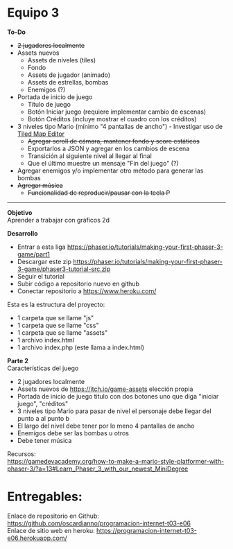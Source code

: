# Equipo 3

**To-Do**  
- ~~2 jugadores localmente~~
- Assets nuevos
    - Assets de niveles (tiles)
    - Fondo
    - Assets de jugador (animado)
    - Assets de estrellas, bombas
    - Enemigos (?)
- Portada de inicio de juego
    - Título de juego
    - Botón Iniciar juego (requiere implementar cambio de escenas)
    - Botón Créditos (incluye mostrar el cuadro con los créditos)
- 3 niveles tipo Mario (mínimo "4 pantallas de ancho") - Investigar uso de [Tiled Map Editor](https://www.mapeditor.org/)
    - ~~Agregar scroll de cámara, mantener fondo y score estáticos~~
    - Exportarlos a JSON y agregar en los cambios de escena
    - Transición al siguiente nivel al llegar al final
    - Que el último muestre un mensaje "Fin del juego" (?)
- Agregar enemigos y/o implementar otro método para generar las bombas
- ~~Agregar música~~
    - ~~Funcionalidad de reproducir/pausar con la tecla P~~

***

**Objetivo**  
Aprender a trabajar con gráficos 2d



**Desarrollo**  
- Entrar a esta liga  https://phaser.io/tutorials/making-your-first-phaser-3-game/part1  
- Descargar este zip  https://phaser.io/tutorials/making-your-first-phaser-3-game/phaser3-tutorial-src.zip  
- Seguir el tutorial  
- Subir código a repositorio nuevo en github  
- Conectar repositorio a https://www.heroku.com/  



Esta es la estructura del proyecto:  
- 1 carpeta que se llame "js"  
- 1 carpeta que se llame "css"  
- 1 carpeta que se llame "assets"  
- 1 archivo index.html  
- 1 archivo index.php (este llama a index.html)  



**Parte 2**  
Características del juego  
- 2 jugadores localmente
- Assets nuevos de https://itch.io/game-assets elección propia 
- Portada de inicio de juego titulo con dos botones uno que diga "iniciar juego", "créditos"
- 3 niveles tipo Mario para pasar de nivel el personaje debe llegar del punto a al punto b  
- El largo del nivel debe tener por lo meno 4 pantallas de ancho
- Enemigos debe ser las bombas u otros
- Debe tener música



Recursos:  
https://gamedevacademy.org/how-to-make-a-mario-style-platformer-with-phaser-3/?a=13#Learn_Phaser_3_with_our_newest_MiniDegree





# Entregables:
Enlace de repositorio en Github: https://github.com/oscardianno/programacion-internet-t03-e06  
Enlace de sitio web en heroku: https://programacion-internet-t03-e06.herokuapp.com/  
